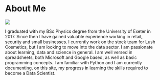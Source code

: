 # About Me

![](callumpb/images/64732880_2287982241462176_5677421370552614912_n.jpg)

I graduated with my BSc Physics degree from the University of Exeter in 2017. Since then I have gained valuable experience 
working in retail, security and small businesses. I currently work on the stock team for Lush Cosmetics, but I am looking to move into the data sector.
I am passionate about learning, data and science in general. I am well versed in spreadsheets, both Microsoft and Google based, as well as basic programming concepts. I am familiar with Python and I am currently documenting, on this site, my progress in learning the skills required to become a Data Scientist. 

